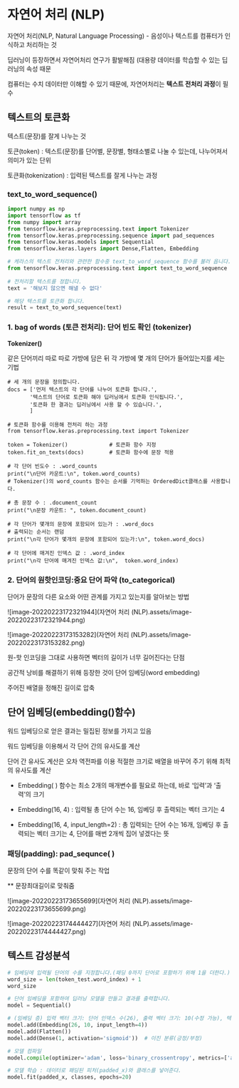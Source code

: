 # 자연어 처리 (NLP)

자연어 처리(NLP, Natural Language Processing) - 음성이나 텍스트를 컴퓨터가 인식하고 처리하는 것

딥러닝이 등장하면서 자연어처리 연구가 활발해짐 (대용량 데이터를 학습할 수 있는 딥러닝의 속성 때문

컴퓨터는 수치 데이터만 이해할 수 있기 때문에, 자연어처리는 **텍스트 전처리 과정**이 필수

## 텍스트의 토큰화

텍스트(문장)를 잘게 나누는 것

토큰(token) : 텍스트(문장)를 단어별, 문장별, 형태소별로 나눌 수 있는데, 나누어져서 의미가 있는 단위

토큰화(tokenization) : 입력된 텍스트를 잘게 나누는 과정

### text_to_word_sequence() 

```python
import numpy as np
import tensorflow as tf
from numpy import array
from tensorflow.keras.preprocessing.text import Tokenizer
from tensorflow.keras.preprocessing.sequence import pad_sequences
from tensorflow.keras.models import Sequential
from tensorflow.keras.layers import Dense,Flatten, Embedding

# 케라스의 텍스트 전처리와 관련한 함수중 text_to_word_sequence 함수를 불러 옵니다.
from tensorflow.keras.preprocessing.text import text_to_word_sequence
 
# 전처리할 텍스트를 정합니다.
text = '해보지 않으면 해낼 수 없다'

# 해당 텍스트를 토큰화 합니다.
result = text_to_word_sequence(text)

```

### 1. bag of words (토큰 전처리): 단어 빈도 확인 (tokenizer)

 **Tokenizer()**

같은 단어끼리 따로 따로 가방에 담은 뒤 각 가방에 몇 개의 단어가 들어있는지를 세는 기법

```
# 세 개의 문장을 정의합니다.
docs = ['먼저 텍스트의 각 단어를 나누어 토큰화 합니다.',
       '텍스트의 단어로 토큰화 해야 딥러닝에서 토큰화 인식됩니다.',
       '토큰화 한 결과는 딥러닝에서 사용 할 수 있습니다.',
       ]

# 토큰화 함수를 이용해 전처리 하는 과정
from tensorflow.keras.preprocessing.text import Tokenizer

token = Tokenizer()             # 토큰화 함수 지정
token.fit_on_texts(docs)        # 토큰화 함수에 문장 적용

# 각 단어 빈도수 : .word_counts
print("\n단어 카운트:\n", token.word_counts) 
# Tokenizer()의 word_counts 함수는 순서를 기억하는 OrderedDict클래스를 사용합니다.

# 총 문장 수 : .document_count
print("\n문장 카운트: ", token.document_count)

# 각 단어가 몇개의 문장에 포함되어 있는가 : .word_docs
# 출력되는 순서는 랜덤
print("\n각 단어가 몇개의 문장에 포함되어 있는가:\n", token.word_docs)

# 각 단어에 매겨진 인덱스 값 : .word_index
print("\n각 단어에 매겨진 인덱스 값:\n",  token.word_index)

```



### 2. 단어의 원핫인코딩:중요 단어 파악 (to_categorical)

단어가 문장의 다른 요소와 어떤 관계를 가지고 있는지를 알아보는 방법

![image-20220223172321944](자연어 처리 (NLP).assets/image-20220223172321944.png)

![image-20220223173153282](자연어 처리 (NLP).assets/image-20220223173153282.png)

원-핫 인코딩을 그대로 사용하면 벡터의 길이가 너무 길어진다는 단점

공간적 낭비를 해결하기 위해 등장한 것이 단어 임베딩(word embedding)

주어진 배열을 정해진 길이로 압축

## 단어 임베딩(embedding()함수)

워드 임베딩으로 얻은 결과는 밀집된 정보를 가지고 있음

워드 임베딩을 이용해서 각 단어 간의 유사도를 계산

단어 간 유사도 계산은 오차 역전파를 이용 적절한 크기로 배열을 바꾸어 주기 위해 최적의 유사도를 계산

- Embedding( ) 함수는 최소 2개의 매개변수를 필요로 하는데, 바로 ‘입력’과 ‘출력’의 크기 

- Embedding(16, 4) : 입력될 총 단어 수는 16, 임베딩 후 출력되는 벡터 크기는 4

- Embedding(16, 4, input_length=2) : 총 입력되는 단어 수는 16개, 임베딩 후 출력되는 벡터 크기는 4, 단어를 매번 2개씩 집어 넣겠다는 뜻

### 패딩(padding): pad_sequnce( ) 

   문장의 단어 수를 똑같이 맞춰 주는 작업

  ** 문장최대길이로 맞춰줌

![image-20220223173655699](자연어 처리 (NLP).assets/image-20220223173655699.png)

  ![image-20220223174444427](자연어 처리 (NLP).assets/image-20220223174444427.png)

## 텍스트 감성분석

```python
# 임베딩에 입력될 단어의 수를 지정합니다.(패딩 0까지 단어로 포함하기 위해 1을 더한다.)
word_size = len(token_test.word_index) + 1
word_size
```

```python
# 단어 임베딩을 포함하여 딥러닝 모델을 만들고 결과를 출력합니다.
model = Sequential()

# (임베딩 층) 입력 벡터 크기: 단어 인덱스 수(26), 출력 벡터 크기: 10(수정 가능), 텍스트 패딩 결과인 4개씩 단어 입력
model.add(Embedding(26, 10, input_length=4))
model.add(Flatten())
model.add(Dense(1, activation='sigmoid'))  # 이진 분류(긍정/부정)

# 모델 컴파일
model.compile(optimizer='adam', loss='binary_crossentropy', metrics=['accuracy'])
```

```python
# 모델 학습 : 데이터로 패딩된 피처(padded_x)와 클래스를 넣어준다.
model.fit(padded_x, classes, epochs=20)
```

